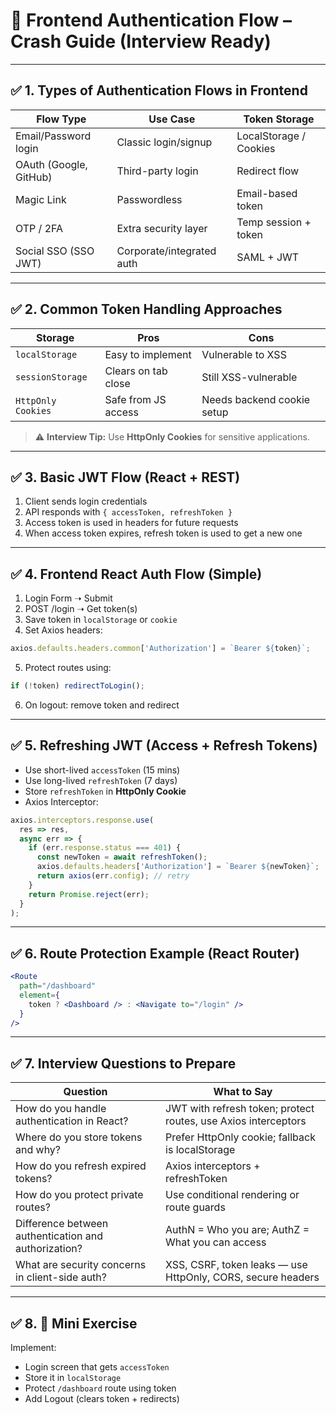 # 🔐 Frontend Authentication Flow – Crash Guide (Interview Ready)

---

## ✅ 1. Types of Authentication Flows in Frontend

| Flow Type               | Use Case                          | Token Storage         |
|------------------------|-----------------------------------|------------------------|
| Email/Password login   | Classic login/signup              | LocalStorage / Cookies |
| OAuth (Google, GitHub) | Third-party login                 | Redirect flow          |
| Magic Link             | Passwordless                      | Email-based token      |
| OTP / 2FA              | Extra security layer              | Temp session + token   |
| Social SSO (SSO JWT)   | Corporate/integrated auth         | SAML + JWT             |

---

## ✅ 2. Common Token Handling Approaches

| Storage           | Pros                         | Cons                          |
|-------------------|------------------------------|-------------------------------|
| `localStorage`    | Easy to implement            | Vulnerable to XSS             |
| `sessionStorage`  | Clears on tab close          | Still XSS-vulnerable          |
| `HttpOnly Cookies`| Safe from JS access          | Needs backend cookie setup    |

> ⚠️ **Interview Tip:** Use **HttpOnly Cookies** for sensitive applications.

---

## ✅ 3. Basic JWT Flow (React + REST)

1. Client sends login credentials  
2. API responds with `{ accessToken, refreshToken }`  
3. Access token is used in headers for future requests  
4. When access token expires, refresh token is used to get a new one  

---

## ✅ 4. Frontend React Auth Flow (Simple)

1. Login Form ➝ Submit  
2. POST /login ➝ Get token(s)  
3. Save token in `localStorage` or `cookie`  
4. Set Axios headers:
```js
axios.defaults.headers.common['Authorization'] = `Bearer ${token}`;
```
5. Protect routes using:
```js
if (!token) redirectToLogin();
```
6. On logout: remove token and redirect  

---

## ✅ 5. Refreshing JWT (Access + Refresh Tokens)

- Use short-lived `accessToken` (15 mins)  
- Use long-lived `refreshToken` (7 days)  
- Store `refreshToken` in **HttpOnly Cookie**  
- Axios Interceptor:
```js
axios.interceptors.response.use(
  res => res,
  async err => {
    if (err.response.status === 401) {
      const newToken = await refreshToken();
      axios.defaults.headers['Authorization'] = `Bearer ${newToken}`;
      return axios(err.config); // retry
    }
    return Promise.reject(err);
  }
);
```

---

## ✅ 6. Route Protection Example (React Router)

```jsx
<Route
  path="/dashboard"
  element={
    token ? <Dashboard /> : <Navigate to="/login" />
  }
/>
```

---

## ✅ 7. Interview Questions to Prepare

| Question | What to Say |
|----------|-------------|
| How do you handle authentication in React? | JWT with refresh token; protect routes, use Axios interceptors |
| Where do you store tokens and why? | Prefer HttpOnly cookie; fallback is localStorage |
| How do you refresh expired tokens? | Axios interceptors + refreshToken |
| How do you protect private routes? | Use conditional rendering or route guards |
| Difference between authentication and authorization? | AuthN = Who you are; AuthZ = What you can access |
| What are security concerns in client-side auth? | XSS, CSRF, token leaks — use HttpOnly, CORS, secure headers |

---

## ✅ 8. 🧪 Mini Exercise

Implement:

- Login screen that gets `accessToken`  
- Store it in `localStorage`  
- Protect `/dashboard` route using token  
- Add Logout (clears token + redirects)  
